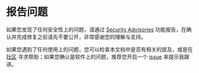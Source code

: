 # 报告问题

如果您发现了任何安全性上的问题，请通过 [Security Advisories] 功能报告，在确认并完成修复之前请先不要公开，非常感谢您的理解与支持。

如果您遇到了任何使用上的问题，您可以检查本文档中是否有相关的提及，或是在 [社区] 寻求帮助；如果您确认是软件上的问题，推荐您开启一个 [issue] 来提示我跟进。

[Security Advisories]: https://github.com/Candinya/nekops/security/advisories
[社区]: /quickstart/join-the-community
[issue]: https://github.com/Candinya/nekops/issues
